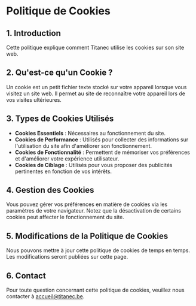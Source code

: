 # Politique de Cookies

## 1. Introduction

Cette politique explique comment Titanec utilise les cookies sur son site web.

## 2. Qu'est-ce qu'un Cookie ?

Un cookie est un petit fichier texte stocké sur votre appareil lorsque vous visitez un site web. Il permet au site de reconnaître votre appareil lors de vos visites ultérieures.

## 3. Types de Cookies Utilisés

- **Cookies Essentiels** : Nécessaires au fonctionnement du site.
- **Cookies de Performance** : Utilisés pour collecter des informations sur l'utilisation du site afin d'améliorer son fonctionnement.
- **Cookies de Fonctionnalité** : Permettent de mémoriser vos préférences et d'améliorer votre expérience utilisateur.
- **Cookies de Ciblage** : Utilisés pour vous proposer des publicités pertinentes en fonction de vos intérêts.

## 4. Gestion des Cookies

Vous pouvez gérer vos préférences en matière de cookies via les paramètres de votre navigateur. Notez que la désactivation de certains cookies peut affecter le fonctionnement du site.

## 5. Modifications de la Politique de Cookies

Nous pouvons mettre à jour cette politique de cookies de temps en temps. Les modifications seront publiées sur cette page.

## 6. Contact

Pour toute question concernant cette politique de cookies, veuillez nous contacter à accueil@titanec.be.

